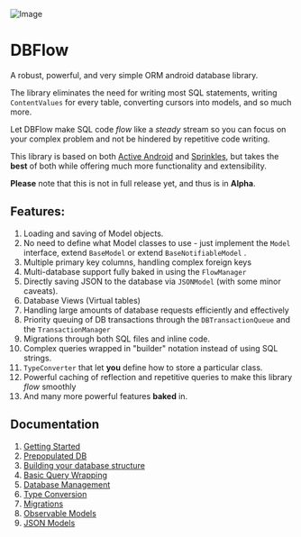 ![Image](https://github.com/agrosner/DBFlow/blob/master/clear-river.jpg?raw=true)


DBFlow
======

A robust, powerful, and very simple ORM android database library.

The library eliminates the need for writing most SQL statements, writing ``ContentValues`` for every table, converting cursors into models, and so much more. 

Let DBFlow make SQL code _flow_ like a _steady_ stream so you can focus on your complex problem and not be hindered by repetitive code writing. 

This library is based on both [Active Android](https://github.com/pardom/ActiveAndroid) and [Sprinkles](https://github.com/emilsjolander/sprinkles), but takes the **best** of both while offering much more functionality and extensibility. 

**Please** note that this is not in full release yet, and thus is in **Alpha**.

## Features:

1. Loading and saving of Model objects. 
2. No need to define what Model classes to use - just implement the ```Model``` interface, extend ```BaseModel``` or extend ```BaseNotifiableModel``` .
3. Multiple primary key columns, handling complex foreign keys
4. Multi-database support fully baked in using the ```FlowManager```
5. Directly saving JSON to the database via ```JSONModel``` (with some minor caveats).
5. Database Views (Virtual tables)
6. Handling large amounts of database requests efficiently and effectively
7. Priority queuing of DB transactions through the ```DBTransactionQueue``` and the ```TransactionManager```
8. Migrations through both SQL files and inline code.
9. Complex queries wrapped in "builder" notation instead of using SQL strings.
10. ```TypeConverter``` that let **you** define how to store a particular class.
11. Powerful caching of reflection and repetitive queries to make this library _flow_ smoothly
12. And many more powerful features **baked** in.

## Documentation

1. [Getting Started](https://github.com/agrosner/DBFlow/wiki/Getting-Started)
2. [Prepopulated DB](https://github.com/agrosner/DBFlow/wiki/Prepopulated-DB)
3. [Building your database structure](https://github.com/agrosner/DBFlow/wiki/Building-your-database-structure)
4. [Basic Query Wrapping](https://github.com/agrosner/DBFlow/wiki/Basic-Query-Wrapping)
5. [Database Management](https://github.com/agrosner/DBFlow/wiki/Database-Management)
6. [Type Conversion](https://github.com/agrosner/DBFlow/wiki/Type-Conversion)
7. [Migrations](https://github.com/agrosner/DBFlow/wiki/Migrations)
8. [Observable Models](https://github.com/agrosner/DBFlow/wiki/Observable-Models)
9. [JSON Models](https://github.com/agrosner/DBFlow/wiki/JSON-Models)

